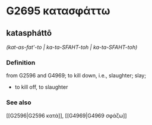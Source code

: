 # G2695 κατασφάττω

## kataspháttō

_(kat-as-fat'-to | ka-ta-SFAHT-toh | ka-ta-SFAHT-toh)_

### Definition

from G2596 and G4969; to kill down, i.e., slaughter; slay; 

- to kill off, to slaughter

### See also

[[G2596|G2596 κατά]], [[G4969|G4969 σφάζω]]
